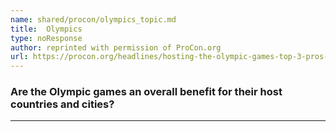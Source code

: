 ```yaml
---
name: shared/procon/olympics_topic.md
title:  Olympics 
type: noResponse
author: reprinted with permission of ProCon.org
url: https://procon.org/headlines/hosting-the-olympic-games-top-3-pros-and-cons/ 
---
```


###  Are the Olympic games an overall benefit for their host countries and cities?

---

